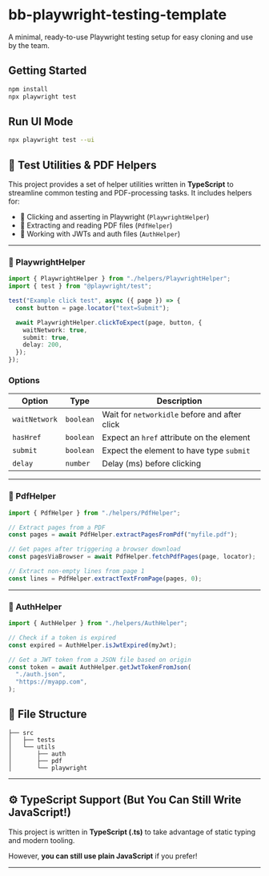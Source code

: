 # bb-playwright-testing-template

A minimal, ready-to-use Playwright testing setup for easy cloning and use by the team.

## Getting Started

```bash
npm install
npx playwright test
```

## Run UI Mode

```bash
npx playwright test --ui
```

## 🔧 Test Utilities & PDF Helpers

This project provides a set of helper utilities written in **TypeScript** to streamline common testing and PDF-processing tasks. It includes helpers for:

- 🧪 Clicking and asserting in Playwright (`PlaywrightHelper`)
- 📄 Extracting and reading PDF files (`PdfHelper`)
- 🔐 Working with JWTs and auth files (`AuthHelper`)

---

### 🧪 PlaywrightHelper

```ts
import { PlaywrightHelper } from "./helpers/PlaywrightHelper";
import { test } from "@playwright/test";

test("Example click test", async ({ page }) => {
  const button = page.locator("text=Submit");

  await PlaywrightHelper.clickToExpect(page, button, {
    waitNetwork: true,
    submit: true,
    delay: 200,
  });
});
```

### Options

| Option        | Type      | Description                                   |
| ------------- | --------- | --------------------------------------------- |
| `waitNetwork` | `boolean` | Wait for `networkidle` before and after click |
| `hasHref`     | `boolean` | Expect an `href` attribute on the element     |
| `submit`      | `boolean` | Expect the element to have type `submit`      |
| `delay`       | `number`  | Delay (ms) before clicking                    |

---

### 📄 PdfHelper

```ts
import { PdfHelper } from "./helpers/PdfHelper";

// Extract pages from a PDF
const pages = await PdfHelper.extractPagesFromPdf("myfile.pdf");

// Get pages after triggering a browser download
const pagesViaBrowser = await PdfHelper.fetchPdfPages(page, locator);

// Extract non-empty lines from page 1
const lines = PdfHelper.extractTextFromPage(pages, 0);
```

---

### 🔐 AuthHelper

```ts
import { AuthHelper } from "./helpers/AuthHelper";

// Check if a token is expired
const expired = AuthHelper.isJwtExpired(myJwt);

// Get a JWT token from a JSON file based on origin
const token = await AuthHelper.getJwtTokenFromJson(
  "./auth.json",
  "https://myapp.com",
);
```

## 📁 File Structure

```text
├── src
│   ├── tests
│   └── utils
│       ├── auth
│       ├── pdf
│       └── playwright
```

---

## ⚙️ TypeScript Support (But You Can Still Write JavaScript!)

This project is written in **TypeScript (.ts)** to take advantage of static typing and modern tooling.

However, **you can still use plain JavaScript** if you prefer!

---
